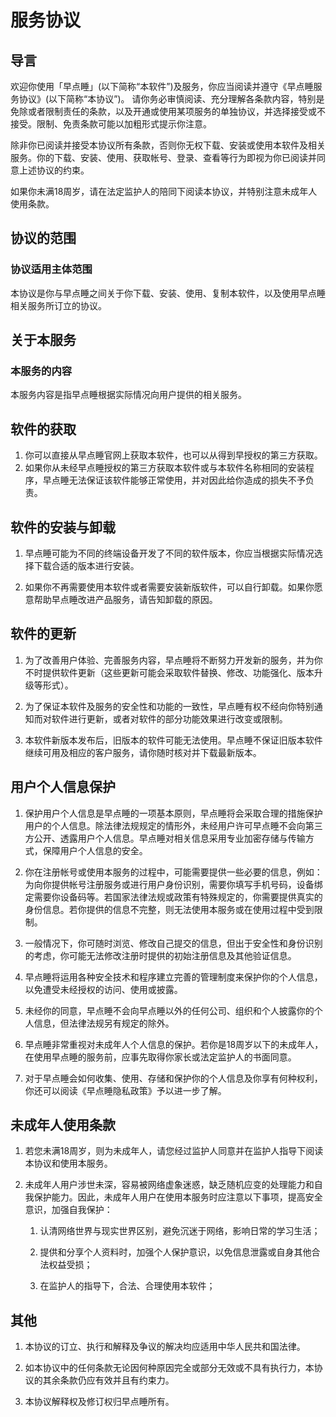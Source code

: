 # 服务协议

## 导言

欢迎你使用「早点睡」(以下简称“本软件”)及服务，你应当阅读并遵守《早点睡服务协议》(以下简称“本协议”)。
请你务必审慎阅读、充分理解各条款内容，特别是免除或者限制责任的条款，以及开通或使用某项服务的单独协议，并选择接受或不接受。限制、免责条款可能以加粗形式提示你注意。

除非你已阅读并接受本协议所有条款，否则你无权下载、安装或使用本软件及相关服务。你的下载、安装、使用、获取帐号、登录、查看等行为即视为你已阅读并同意上述协议的约束。

如果你未满18周岁，请在法定监护人的陪同下阅读本协议，并特别注意未成年人使用条款。

## 协议的范围

### 协议适用主体范围

本协议是你与早点睡之间关于你下载、安装、使用、复制本软件，以及使用早点睡相关服务所订立的协议。

## 关于本服务

### 本服务的内容

本服务内容是指早点睡根据实际情况向用户提供的相关服务。

## 软件的获取

1. 你可以直接从早点睡官网上获取本软件，也可以从得到早授权的第三方获取。
2. 如果你从未经早点睡授权的第三方获取本软件或与本软件名称相同的安装程序，早点睡无法保证该软件能够正常使用，并对因此给你造成的损失不予负责。

## 软件的安装与卸载

1. 早点睡可能为不同的终端设备开发了不同的软件版本，你应当根据实际情况选择下载合适的版本进行安装。

2. 如果你不再需要使用本软件或者需要安装新版软件，可以自行卸载。如果你愿意帮助早点睡改进产品服务，请告知卸载的原因。

## 软件的更新

1. 为了改善用户体验、完善服务内容，早点睡将不断努力开发新的服务，并为你不时提供软件更新（这些更新可能会采取软件替换、修改、功能强化、版本升级等形式）。

2. 为了保证本软件及服务的安全性和功能的一致性，早点睡有权不经向你特别通知而对软件进行更新，或者对软件的部分功能效果进行改变或限制。

3. 本软件新版本发布后，旧版本的软件可能无法使用。早点睡不保证旧版本软件继续可用及相应的客户服务，请你随时核对并下载最新版本。

## 用户个人信息保护

1. 保护用户个人信息是早点睡的一项基本原则，早点睡将会采取合理的措施保护用户的个人信息。除法律法规规定的情形外，未经用户许可早点睡不会向第三方公开、透露用户个人信息。早点睡对相关信息采用专业加密存储与传输方式，保障用户个人信息的安全。

2. 你在注册帐号或使用本服务的过程中，可能需要提供一些必要的信息，例如：为向你提供帐号注册服务或进行用户身份识别，需要你填写手机号码，设备绑定需要你设备码等。若国家法律法规或政策有特殊规定的，你需要提供真实的身份信息。若你提供的信息不完整，则无法使用本服务或在使用过程中受到限制。

3. 一般情况下，你可随时浏览、修改自己提交的信息，但出于安全性和身份识别的考虑，你可能无法修改注册时提供的初始注册信息及其他验证信息。

4. 早点睡将运用各种安全技术和程序建立完善的管理制度来保护你的个人信息，以免遭受未经授权的访问、使用或披露。

5. 未经你的同意，早点睡不会向早点睡以外的任何公司、组织和个人披露你的个人信息，但法律法规另有规定的除外。

6. 早点睡非常重视对未成年人个人信息的保护。若你是18周岁以下的未成年人，在使用早点睡的服务前，应事先取得你家长或法定监护人的书面同意。

7. 对于早点睡会如何收集、使用、存储和保护你的个人信息及你享有何种权利，你还可以阅读《早点睡隐私政策》予以进一步了解。

## 未成年人使用条款

1. 若您未满18周岁，则为未成年人，请您经过监护人同意并在监护人指导下阅读本协议和使用本服务。

2. 未成年人用户涉世未深，容易被网络虚象迷惑，缺乏随机应变的处理能力和自我保护能力。因此，未成年人用户在使用本服务时应注意以下事项，提高安全意识，加强自我保护：

    1. 认清网络世界与现实世界区别，避免沉迷于网络，影响日常的学习生活；

    2. 提供和分享个人资料时，加强个人保护意识，以免信息泄露或自身其他合法权益受损；

    3. 在监护人的指导下，合法、合理使用本软件；

## 其他

1. 本协议的订立、执行和解释及争议的解决均应适用中华人民共和国法律。

2. 如本协议中的任何条款无论因何种原因完全或部分无效或不具有执行力，本协议的其余条款仍应有效并且有约束力。

3. 本协议解释权及修订权归早点睡所有。